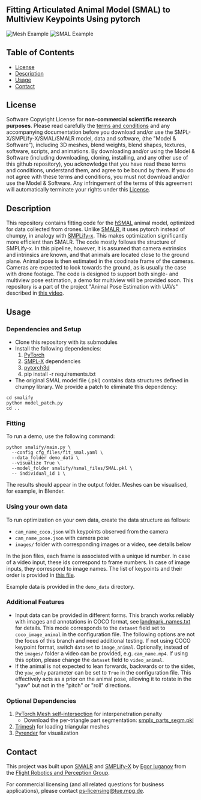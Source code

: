 ## Fitting Articulated Animal Model (SMAL) to Multiview Keypoints Using pytorch

![Mesh Example](./images/zebra_demo.gif)
![SMAL Example](./images/teaser_fig.png)

## Table of Contents
  * [License](#license)
  * [Description](#description)
  * [Usage](#usage)
  * [Contact](#contact)


## License

Software Copyright License for **non-commercial scientific research purposes**.
Please read carefully the [terms and conditions](https://github.com/vchoutas/smplx/blob/master/LICENSE) and any accompanying documentation before you download and/or use the SMPL-X/SMPLify-X/SMAL/SMALR model, data and software, (the "Model & Software"), including 3D meshes, blend weights, blend shapes, textures, software, scripts, and animations. By downloading and/or using the Model & Software (including downloading, cloning, installing, and any other use of this github repository), you acknowledge that you have read these terms and conditions, understand them, and agree to be bound by them. If you do not agree with these terms and conditions, you must not download and/or use the Model & Software. Any infringement of the terms of this agreement will automatically terminate your rights under this [License](./LICENSE).

## Description

This repository contains fitting code for the [hSMAL](https://sites.google.com/view/cv4horses/cv4horses) animal model, optimized for data collected from drones. Unlike [SMALR](https://github.com/silviazuffi/smalr_online), it uses pytorch instead of chumpy, in analogy with [SMPLify-x](https://github.com/vchoutas/smplify-x). This makes optimization significantly more efficient than SMALR. The code mostly follows the structure of SMPLify-x. In this pipeline, however, it is assumed that camera extrinsics and intrinsics are known, and that animals are located close to the ground plane. Animal pose is then estimated in the coodinate frame of the cameras. Cameras are expected to look towards the ground, as is usually the case with drone footage. The code is designed to support both single- and multiview pose estimation, a demo for multiview will be provided soon. This repository is a part of the project "Animal Pose Estimation with UAVs" described in [this video](https://www.youtube.com/watch?v=EiarAs1s7wg&ab_channel=AamirAhmad).

## Usage

### Dependencies and Setup

 - Clone this repository with its submodules
 - Install the following dependencies:
    1. [PyTorch](https://pytorch.org/)
    2. [SMPL-X](https://github.com/vchoutas/smplx) dependencies
    3. [pytorch3d](https://pytorch3d.org/)
    4. pip install -r requirements.txt
 - The original SMAL model file (.pkl) contains data structures defined in chumpy library. We provide a patch to eliminate this dependency: 
```Shell
cd smalify
python model_patch.py
cd ..
```

### Fitting 

To run a demo, use the following command:
```Shell
python smalify/main.py \
  --config cfg_files/fit_smal.yaml \
  --data_folder demo_data \
  --visualize True \
  --model_folder smalify/hsmal_files/SMAL.pkl \
  -- individual_id 1 \
```
The results should appear in the output folder. Meshes can be visualised, for example, in Blender.


### Using your own data
To run optimization on your own data, create the data structure as follows: 
 - `cam_name_coco.json` with keypoints observed from the camera
 - `cam_name_pose.json` with camera pose
 - `images/` folder with corresponding images or a video, see details below
 
 In the json files, each frame is associated with a unique id number. In case of a video input, these ids correspond to frame numbers. In case of image inputs, they correspond to image names. The list of keypoints and their order is provided in [this file](./smalify/landmark_names.txt).

Example data is provided in the `demo_data` directory.

### Additional Features

 - Input data can be provided in different forms. This branch works reliably with images and annotations in COCO format, see [landmark_names.txt](./smalify/landmark_names.txt) for details. This mode corresponds to the `dataset` field set to `coco_image_animal` in the configuration file. The following options are not the focus of this branch and need additional testing. If not using COCO keypoint format, switch `dataset` to `image_animal`. Optionally, instead of the `images/` folder a video can be provided, e.g. `cam_name.mp4`. If using this option, please change the `dataset` field to `video_animal`.
 - If the animal is not expected to lean forwards, backwards or to the sides, the `yaw_only` parameter can be set to `True` in the configuration file. This effectively acts as a prior on the animal pose, allowing it to rotate in the "yaw" but not in the "pitch" or "roll" directions.


### Optional Dependencies

1. [PyTorch Mesh self-intersection](https://github.com/vchoutas/torch-mesh-isect) for interpenetration penalty 
   * Download the per-triangle part segmentation: [smplx_parts_segm.pkl](https://owncloud.tuebingen.mpg.de/index.php/s/MWnr8Kso4K8T8at)
2. [Trimesh](https://trimsh.org/) for loading triangular meshes
3. [Pyrender](https://pyrender.readthedocs.io/) for visualization

## Contact
This project was built upon [SMALR](https://github.com/silviazuffi/smalr_online) and [SMPLify-X](https://github.com/vchoutas/smplify-x) by [Egor Iuganov](mailto:egor.iuganov@ifr.uni-stuttgart.de) from the [Flight Robotics and Perception Group](https://www.aamirahmad.de/).

For commercial licensing (and all related questions for business applications), please contact [ps-licensing@tue.mpg.de](mailto:ps-licensing@tue.mpg.de).
